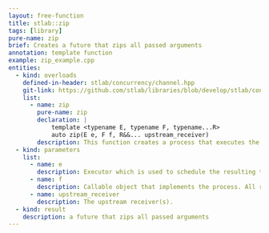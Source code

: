 ```yaml
---
layout: free-function
title: stlab::zip
tags: [library]
pure-name: zip
brief: Creates a future that zips all passed arguments
annotation: template function
example: zip_example.cpp
entities:
  - kind: overloads
    defined-in-header: stlab/concurrency/channel.hpp  
    git-link: https://github.com/stlab/libraries/blob/develop/stlab/concurrency/channel.hpp
    list:
      - name: zip
        pure-name: zip
        declaration: |
            template <typename E, typename F, typename...R>
            auto zip(E e, F f, R&&... upstream_receiver)
        description: This function creates a process that executes the provided function object with the results from the upstream process. The results are passed in a round-robin manner, starting with the result from the first receiver.
  - kind: parameters
    list:
      - name: e
        description: Executor which is used to schedule the resulting task
      - name: f
        description: Callable object that implements the process. All results from the upstream process must be convertable to the only argument of the provided function object's function operator or the argument of process' await function.
      - name: upstream_receiver
        description: The upstream receiver(s). 
  - kind: result
    description: a future that zips all passed arguments
---
```


